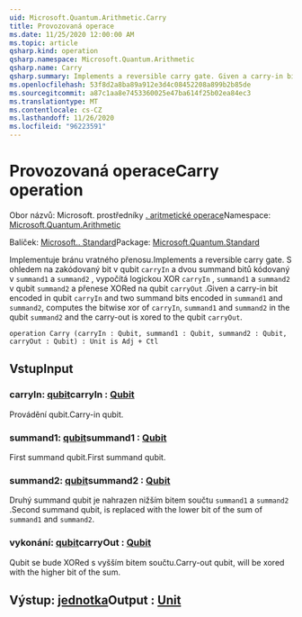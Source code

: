 ```yaml
---
uid: Microsoft.Quantum.Arithmetic.Carry
title: Provozovaná operace
ms.date: 11/25/2020 12:00:00 AM
ms.topic: article
qsharp.kind: operation
qsharp.namespace: Microsoft.Quantum.Arithmetic
qsharp.name: Carry
qsharp.summary: Implements a reversible carry gate. Given a carry-in bit encoded in qubit `carryIn` and two summand bits encoded in `summand1` and `summand2`, computes the bitwise xor of `carryIn`, `summand1` and `summand2` in the qubit `summand2` and the carry-out is xored to the qubit `carryOut`.
ms.openlocfilehash: 53f8d2a8ba89a912e3d4c08452208a899b2b85de
ms.sourcegitcommit: a87c1aa8e7453360025e47ba614f25b02ea84ec3
ms.translationtype: MT
ms.contentlocale: cs-CZ
ms.lasthandoff: 11/26/2020
ms.locfileid: "96223591"
---
```

# <a name="carry-operation"></a><span data-ttu-id="f7073-102">Provozovaná operace</span><span class="sxs-lookup"><span data-stu-id="f7073-102">Carry operation</span></span>

<span data-ttu-id="f7073-103">Obor názvů: Microsoft. prostředníky [. aritmetické operace](xref:Microsoft.Quantum.Arithmetic)</span><span class="sxs-lookup"><span data-stu-id="f7073-103">Namespace: [Microsoft.Quantum.Arithmetic](xref:Microsoft.Quantum.Arithmetic)</span></span>

<span data-ttu-id="f7073-104">Balíček: [Microsoft.. Standard](https://nuget.org/packages/Microsoft.Quantum.Standard)</span><span class="sxs-lookup"><span data-stu-id="f7073-104">Package: [Microsoft.Quantum.Standard](https://nuget.org/packages/Microsoft.Quantum.Standard)</span></span>


<span data-ttu-id="f7073-105">Implementuje bránu vratného přenosu.</span><span class="sxs-lookup"><span data-stu-id="f7073-105">Implements a reversible carry gate.</span></span> <span data-ttu-id="f7073-106">S ohledem na zakódovaný bit v qubit `carryIn` a dvou summand bitů kódovaný v `summand1` a `summand2` , vypočítá logickou XOR `carryIn` , `summand1` a `summand2` v qubit `summand2` a přenese XORed na qubit `carryOut` .</span><span class="sxs-lookup"><span data-stu-id="f7073-106">Given a carry-in bit encoded in qubit `carryIn` and two summand bits encoded in `summand1` and `summand2`, computes the bitwise xor of `carryIn`, `summand1` and `summand2` in the qubit `summand2` and the carry-out is xored to the qubit `carryOut`.</span></span>

```qsharp
operation Carry (carryIn : Qubit, summand1 : Qubit, summand2 : Qubit, carryOut : Qubit) : Unit is Adj + Ctl
```


## <a name="input"></a><span data-ttu-id="f7073-107">Vstup</span><span class="sxs-lookup"><span data-stu-id="f7073-107">Input</span></span>

### <a name="carryin--qubit"></a><span data-ttu-id="f7073-108">carryIn: [qubit](xref:microsoft.quantum.lang-ref.qubit)</span><span class="sxs-lookup"><span data-stu-id="f7073-108">carryIn : [Qubit](xref:microsoft.quantum.lang-ref.qubit)</span></span>

<span data-ttu-id="f7073-109">Provádění qubit.</span><span class="sxs-lookup"><span data-stu-id="f7073-109">Carry-in qubit.</span></span>


### <a name="summand1--qubit"></a><span data-ttu-id="f7073-110">summand1: [qubit](xref:microsoft.quantum.lang-ref.qubit)</span><span class="sxs-lookup"><span data-stu-id="f7073-110">summand1 : [Qubit](xref:microsoft.quantum.lang-ref.qubit)</span></span>

<span data-ttu-id="f7073-111">First summand qubit.</span><span class="sxs-lookup"><span data-stu-id="f7073-111">First summand qubit.</span></span>


### <a name="summand2--qubit"></a><span data-ttu-id="f7073-112">summand2: [qubit](xref:microsoft.quantum.lang-ref.qubit)</span><span class="sxs-lookup"><span data-stu-id="f7073-112">summand2 : [Qubit](xref:microsoft.quantum.lang-ref.qubit)</span></span>

<span data-ttu-id="f7073-113">Druhý summand qubit je nahrazen nižším bitem součtu `summand1` a `summand2` .</span><span class="sxs-lookup"><span data-stu-id="f7073-113">Second summand qubit, is replaced with the lower bit of the sum of `summand1` and `summand2`.</span></span>


### <a name="carryout--qubit"></a><span data-ttu-id="f7073-114">vykonání: [qubit](xref:microsoft.quantum.lang-ref.qubit)</span><span class="sxs-lookup"><span data-stu-id="f7073-114">carryOut : [Qubit](xref:microsoft.quantum.lang-ref.qubit)</span></span>

<span data-ttu-id="f7073-115">Qubit se bude XORed s vyšším bitem součtu.</span><span class="sxs-lookup"><span data-stu-id="f7073-115">Carry-out qubit, will be xored with the higher bit of the sum.</span></span>



## <a name="output--unit"></a><span data-ttu-id="f7073-116">Výstup: [jednotka](xref:microsoft.quantum.lang-ref.unit)</span><span class="sxs-lookup"><span data-stu-id="f7073-116">Output : [Unit](xref:microsoft.quantum.lang-ref.unit)</span></span>


